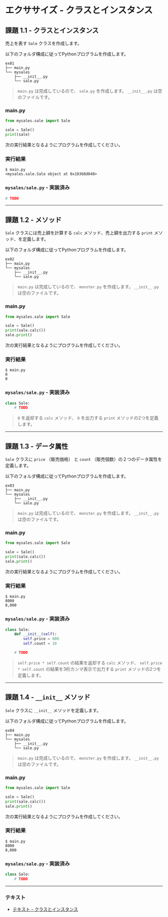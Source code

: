 # エクササイズ - クラスとインスタンス

## 課題 1.1 - クラスとインスタンス

売上を表す `Sale` クラスを作成します。

以下のフォルダ構成に従ってPythonプログラムを作成します。

``` 
ex01
├── main.py
└── mysales
    ├── __init__.py
    └── sale.py
```

> `main.py` は完成しているので、 `sale.py` を作成します。 `__init__.py` は空のファイルです。

### main.py

``` py
from mysales.sale import Sale

sale = Sale()
print(sale)
```

次の実行結果となるようにプログラムを作成してください。

### 実行結果

``` 
$ main.py
<mysales.sale.Sale object at 0x10368d040>
```

### `mysales/sale.py` - 実装済み

``` py
# TODO
```

---

## 課題 1.2 - メソッド

`Sale` クラスには売上額を計算する `calc` メソッド、売上額を出力する `print` メソッド、を定義します。
 
以下のフォルダ構成に従ってPythonプログラムを作成します。

``` 
ex02
├── main.py
└── mysales
    ├── __init__.py
    └── sale.py
```

> `main.py` は完成しているので、 `monster.py` を作成します。 `__init__.py` は空のファイルです。

### main.py

``` py
from mysales.sale import Sale

sale = Sale()
print(sale.calc())
sale.print()
```

次の実行結果となるようにプログラムを作成してください。

### 実行結果

``` 
$ main.py
0
0
```

### `mysales/sale.py` - 実装済み

``` py
class Sale:
    # TODO
```

> `0` を返却する `calc` メソッド、 `0` を出力する `print` メソッドの2つを定義します。

---

## 課題 1.3 - データ属性

 
`Sale` クラスに `price` （販売価格） と `count` （販売個数）の２つのデータ属性を定義します。

以下のフォルダ構成に従ってPythonプログラムを作成します。

``` 
ex03
├── main.py
└── mysales
    ├── __init__.py
    └── sale.py
```

> `main.py` は完成しているので、 `monster.py` を作成します。 `__init__.py` は空のファイルです。

### main.py

``` py
from mysales.sale import Sale

sale = Sale()
print(sale.calc())
sale.print()
```

次の実行結果となるようにプログラムを作成してください。

### 実行結果

``` 
$ main.py
8000
8,000
```

### `mysales/sale.py` - 実装済み

``` py
class Sale:
    def __init__(self):
        self.price = 800
        self.count = 10

    # TODO

```

> `self.price * self.count` の結果を返却する `calc` メソッド、 `self.price * self.count` の結果を3桁カンマ表示で出力する `print` メソッドの2つを定義します。

---

## 課題 1.4 - `__init__` メソッド

 
`Sale` クラスに `__init__` メソッドを定義します。

以下のフォルダ構成に従ってPythonプログラムを作成します。

``` 
ex04
├── main.py
└── mysales
    ├── __init__.py
    └── sale.py
```

> `main.py` は完成しているので、 `monster.py` を作成します。 `__init__.py` は空のファイルです。

### main.py

``` py
from mysales.sale import Sale

sale = Sale()
print(sale.calc())
sale.print()
```

次の実行結果となるようにプログラムを作成してください。

### 実行結果

``` 
$ main.py
8000
8,000
```

### `mysales/sale.py` - 実装済み

``` py
class Sale:
    # TODO
```

---

### テキスト

* [テキスト - クラスとインスタンス](../text/01_class.md)
